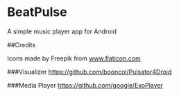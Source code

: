 # BeatPulse
A simple music player app for Android

##Credits

Icons made by Freepik from www.flaticon.com

###Visualizer
https://github.com/booncol/Pulsator4Droid

###Media Player
https://github.com/google/ExoPlayer
